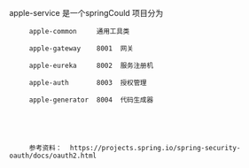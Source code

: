 apple-service    是一个springCould  项目分为

         apple-common     通用工具类

         apple-gateway    8001  网关

         apple-eureka     8002  服务注册机

         apple-auth       8003  授权管理
         
         apple-generator  8004  代码生成器
         
         
         
         
         
         参考资料：  https://projects.spring.io/spring-security-oauth/docs/oauth2.html
